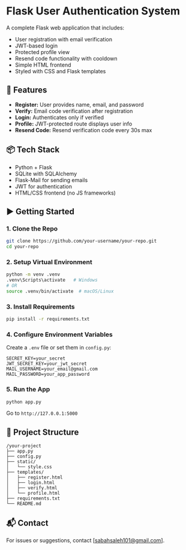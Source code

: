 # Flask User Authentication System

A complete Flask web application that includes:
- User registration with email verification
- JWT-based login
- Protected profile view
- Resend code functionality with cooldown
- Simple HTML frontend
- Styled with CSS and Flask templates

## 🔧 Features
- **Register:** User provides name, email, and password
- **Verify:** Email code verification after registration
- **Login:** Authenticates only if verified
- **Profile:** JWT-protected route displays user info
- **Resend Code:** Resend verification code every 30s max

## 📦 Tech Stack
- Python + Flask
- SQLite with SQLAlchemy
- Flask-Mail for sending emails
- JWT for authentication
- HTML/CSS frontend (no JS frameworks)

## ▶️ Getting Started

### 1. Clone the Repo
```bash
git clone https://github.com/your-username/your-repo.git
cd your-repo
```

### 2. Setup Virtual Environment
```bash
python -m venv .venv
.venv\Scripts\activate   # Windows
# OR
source .venv/bin/activate  # macOS/Linux
```

### 3. Install Requirements
```bash
pip install -r requirements.txt
```

### 4. Configure Environment Variables
Create a `.env` file or set them in `config.py`:
```
SECRET_KEY=your_secret
JWT_SECRET_KEY=your_jwt_secret
MAIL_USERNAME=your_email@gmail.com
MAIL_PASSWORD=your_app_password
```

### 5. Run the App
```bash
python app.py
```
Go to `http://127.0.0.1:5000`

## 📁 Project Structure
```
/your-project
├── app.py
├── config.py
├── static/
│   └── style.css
├── templates/
│   ├── register.html
│   ├── login.html
│   ├── verify.html
│   └── profile.html
├── requirements.txt
└── README.md
```


## 📬 Contact
For issues or suggestions, contact [sabahsaleh101@gmail.com].
